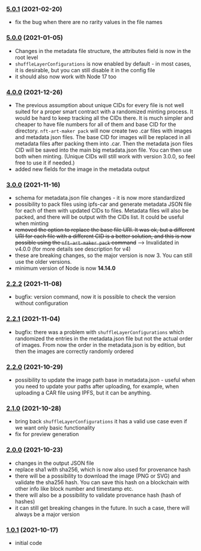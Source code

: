 ### [5.0.1](https://github.com/juliancwirko/nft-art-maker/releases/tag/v5.0.1) (2021-02-20)
- fix the bug when there are no rarity values in the file names

### [5.0.0](https://github.com/juliancwirko/nft-art-maker/releases/tag/v5.0.0) (2021-01-05)
- Changes in the metadata file structure, the attributes field is now in the root level
- `shuffleLayerConfigurations` is now enabled by default - in most cases, it is desirable, but you can still disable it in the config file
- it should also now work with Node 17 too

### [4.0.0](https://github.com/juliancwirko/nft-art-maker/releases/tag/v4.0.0) (2021-12-26)
- The previous assumption about unique CIDs for every file is not well suited for a proper smart contract with a randomized minting process. It would be hard to keep tracking all the CIDs there. It is much simpler and cheaper to have file numbers for all of them and base CID for the directory. `nft-art-maker pack` will now create two .car files with images and metadata json files. The base CID for images will be replaced in all metadata files after packing them into .car. Then the metadata json files CID will be saved into the main big metadata.json file. You can then use both when minting. (Unique CIDs will still work with version 3.0.0, so feel free to use it if needed.)
- added new fields for the image in the metadata output

### [3.0.0](https://github.com/juliancwirko/nft-art-maker/releases/tag/v3.0.0) (2021-11-16)
- schema for metadata.json file changes - it is now more standardized
- possibility to pack files using ipfs-car and generate metadata JSON file for each of them with updated CIDs to files. Metadata files will also be packed, and there will be output with the CIDs list. It could be useful when minting
- ~~removed the option to replace the base file URI. It was ok, but a different URI for each file with a different CID is a better solution, and this is now possible using the `nft-art-maker pack` command~~ --> Invalidated in v4.0.0 (for more details see description for v4)
- these are breaking changes, so the major version is now 3. You can still use the older versions.
- minimum version of Node is now **14.14.0**

### [2.2.2](https://github.com/juliancwirko/nft-art-maker/releases/tag/v2.2.2) (2021-11-08)
- bugfix: version command, now it is possible to check the version without configuration

### [2.2.1](https://github.com/juliancwirko/nft-art-maker/releases/tag/v2.2.1) (2021-11-04)
- bugfix: there was a problem with `shuffleLayerConfigurations` which randomized the entries in the metadata.json file but not the actual order of images. From now the order in the metadata.json is by edition, but then the images are correctly randomly ordered

### [2.2.0](https://github.com/juliancwirko/nft-art-maker/releases/tag/v2.2.0) (2021-10-29)
- possibility to update the image path base in metadata.json - useful when you need to update your paths after uploading, for example, when uploading a CAR file using IPFS, but it can be anything.

### [2.1.0](https://github.com/juliancwirko/nft-art-maker/releases/tag/v2.1.0) (2021-10-28)
- bring back `shuffleLayerConfigurations` it has a valid use case even if we want only basic functionality
- fix for preview generation

### [2.0.0](https://github.com/juliancwirko/nft-art-maker/releases/tag/v2.0.0) (2021-10-23)
- changes in the output JSON file
- replace sha1 with sha256, which is now also used for provenance hash
- there will be a possibility to download the image (PNG or SVG) and validate the sha256 hash. You can save this hash on a blockchain with other info like block number and timestamp etc.
- there will also be a possibility to validate provenance hash (hash of hashes)
- it can still get breaking changes in the future. In such a case, there will always be a major version

### [1.0.1](https://github.com/juliancwirko/nft-art-maker/releases/tag/v1.0.1) (2021-10-17)
- initial code
